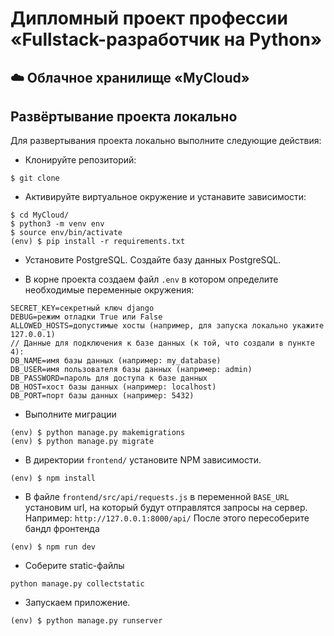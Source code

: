 # Дипломный проект профессии «Fullstack-разработчик на Python»


## ☁️ Облачное хранилище «MyCloud»



## Развёртывание проекта локально
Для развертывания проекта локально выполните следующие действия:
- Клонируйте репозиторий: 
``` 
$ git clone 
```
- Активируйте виртуальное окружение и устанавите зависимости: 
```
$ cd MyCloud/
$ python3 -m venv env
$ source env/bin/activate
(env) $ pip install -r requirements.txt
```
- Установите PostgreSQL. Создайте базу данных PostgreSQL.

- В корне проекта создаем файл `.env` в котором определите необходимые переменные окружения: 
```
SECRET_KEY=секретный ключ django
DEBUG=режим отладки True или False
ALLOWED_HOSTS=допустимые хосты (например, для запуска локально укажите 127.0.0.1)
// Данные для подключения к базе данных (к той, что создали в пункте 4):
DB_NAME=имя базы данных (например: my_database)
DB_USER=имя пользователя базы данных (например: admin)
DB_PASSWORD=пароль для доступа к базе данных
DB_HOST=хост базы данных (например: localhost)
DB_PORT=порт базы данных (например: 5432)
```
- Выполните миграции
```
(env) $ python manage.py makemigrations
(env) $ python manage.py migrate
```
- В директории `frontend/` установите NPM зависимости.
```
(env) $ npm install
```
- В файле `frontend/src/api/requests.js` в переменной `BASE_URL` установим url, на который будут отправлятся запросы на сервер. Например: `http://127.0.0.1:8000/api/`
После этого пересоберите бандл фронтенда
```
(env) $ npm run dev

```
- Соберите sтаtic-файлы
```
python manage.py collectstatic
```

- Запускаем приложение.
```
(env) $ python manage.py runserver
```




